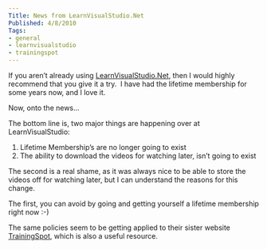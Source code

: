 ```yaml
---
Title: News from LearnVisualStudio.Net
Published: 4/8/2010
Tags:
- general
- learnvisualstudio
- trainingspot
---
```


If you aren’t already using [LearnVisualStudio.Net](http://www.learnvisualstudio.net/), then I would highly recommend that you give it a try.  I have had the lifetime membership for some years now, and I love it.

Now, onto the news...

The bottom line is, two major things are happening over at LearnVisualStudio:

1. Lifetime Membership’s are no longer going to exist
1. The ability to download the videos for watching later, isn’t going to exist

The second is a real shame, as it was always nice to be able to store the videos off for watching later, but I can understand the reasons for this change.

The first, you can avoid by going and getting yourself a lifetime membership right now :-)

The same policies seem to be getting applied to their sister website [TrainingSpot](http://www.trainingspot.com/Default.aspx), which is also a useful resource.
